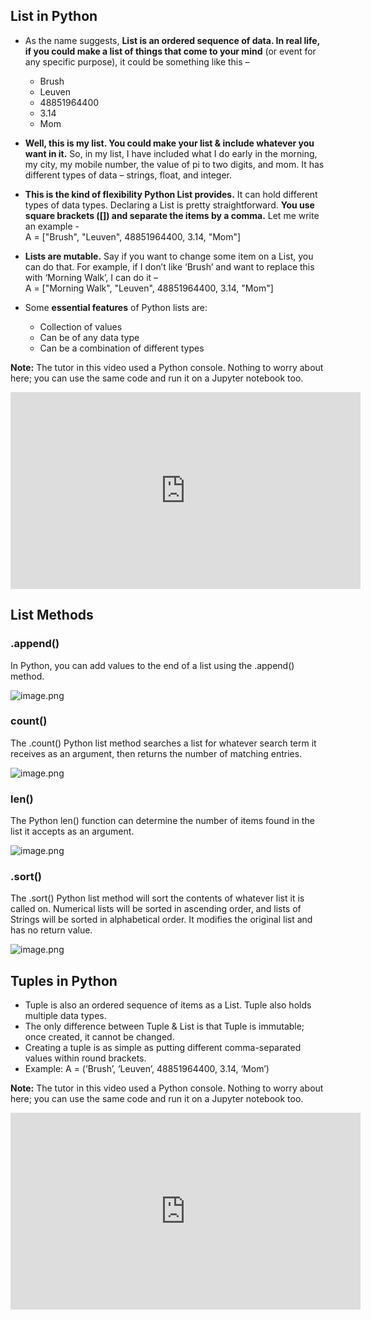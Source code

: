 ## List in Python

* As the name suggests, **List is an ordered sequence of data. In real life, if you could make a list of things that come to your mind** (or event for any specific purpose), it could be something like this – &#x20;
  * Brush
  * Leuven
  * 48851964400
  * 3.14
  * Mom

* **Well, this is my list. You could make your list & include whatever you want in it.** So, in my list, I have included what I do early in the morning, my city, my mobile number, the value of pi to two digits, and mom. It has different types of data – strings, float, and integer. 


* **This is the kind of flexibility Python List provides.** It can hold different types of data types. Declaring a List is pretty straightforward. **You use square brackets (\[]) and separate the items by a comma.** Let me write an example -  
A = \["Brush", "Leuven", 48851964400, 3.14, "Mom"]

* **Lists are mutable.** Say if you want to change some item on a List, you can do that. For example, if I don’t like ‘Brush’ and want to replace this with ‘Morning Walk’, I can do it –  
  A = \["Morning Walk", "Leuven", 48851964400, 3.14, "Mom"]
* Some **essential features** of Python lists are:
  * Collection of values
  * Can be of any data type
  * Can be a combination of different types



**Note:** The tutor in this video used a Python console. Nothing to worry about here; you can use the same code and run it on a Jupyter notebook too.











<iframe width="560" height="315" src="https://www.youtube.com/embed/pP91kLR5cnE" title="YouTube video player" frameborder="0" allow="accelerometer; autoplay; clipboard-write; encrypted-media; gyroscope; picture-in-picture" allowfullscreen></iframe>








## List Methods

### .append()

In Python, you can add values to the end of a list using the .append() method.




![image.png](https://dphi-live.s3.amazonaws.com/media_uploads/image_aaaac8d639044c26ab580ee3bba9ca05.png)





### count()

The .count() Python list method searches a list for whatever search term it receives as an argument, then returns the number of matching entries.




![image.png](https://dphi-live.s3.amazonaws.com/media_uploads/image_cb9ad596f3a04408b3096f49a8c9987c.png)



### **len()**

The Python len() function can determine the number of items found in the list it accepts as an argument.

![image.png](https://dphi-live.s3.amazonaws.com/media_uploads/image_9658bbc0e9684f66889abcb521d6f4c0.png)

### .sort()

The .sort() Python list method will sort the contents of whatever list it is called on. Numerical lists will be sorted in ascending order, and lists of Strings will be sorted in alphabetical order. It modifies the original list and has no return value.&#x20;



![image.png](https://dphi-live.s3.amazonaws.com/media_uploads/image_9362877c383e40158343947d52ef1dc6.png)



## Tuples in Python

* Tuple is also an ordered sequence of items as a List. Tuple also holds multiple data types.
* The only difference between Tuple & List is that Tuple is immutable; once created, it cannot be changed.
* Creating a tuple is as simple as putting different comma-separated values within round brackets.
* Example: A = (‘Brush’, ‘Leuven’, 48851964400, 3.14, ‘Mom’)

**Note:** The tutor in this video used a Python console. Nothing to worry about here; you can use the same code and run it on a Jupyter notebook too.













<iframe width="560" height="315" src="https://www.youtube.com/embed/XQOWZidQSnE" title="YouTube video player" frameborder="0" allow="accelerometer; autoplay; clipboard-write; encrypted-media; gyroscope; picture-in-picture" allowfullscreen></iframe>
